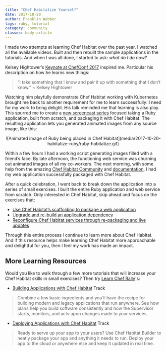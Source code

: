 ```yaml
---
title: "Chef Habitatize Yourself"
date: 2017-10-20
author: Franklin Webber
tags: ruby, tutorial
category: community
classes: body-article
---
```


I made two attempts at learning Chef Habitat over the past year. I watched all the available videos. Built and then rebuilt the sample applications in the tutorials. And when I was all done, I started to ask: _what do I do now?_

Kelsey Hightower’s [Keynote at ChefConf 2017](https://www.youtube.com/watch?v=-yTeXCY3iM0) inspired me. Particular his description on how he learns new things:

> “I take something that I know and pair it up with something that I don’t know.” ~ Kelsey Hightower

Watching him playfully demonstrate Chef Habitat working with Kubernetes brought me back to another requirement for me to learn successfully: I need for my work to bring delight. His talk reminded me that learning is also play. This spurred me to create a [new screencast series](https://www.youtube.com/playlist?list=PL11cZfNdwNyOVVmBkCQJZgHRhURTGmEIZ) focused taking a Ruby application, built from scratch, and packaging it with Chef Habitat. The resulting application lets you generated animated images from any source image, like this:

<center>
![Animated image of Ruby being placed in Chef Habitat](media/2017-10-20-habitatize-ruby/ruby-habitatize.gif)
</center>

Within a few hours I had a working script generating images filled with a friend’s face. By late afternoon, the functioning web service was churning out animated images of all my co-workers. The next morning, with some help from the amazing [Chef Habitat Community](http://slack.habitat.sh/) and [documentation](http://localhost:4567/docs), I had my web application successfully packaged with Chef Habitat.

After a quick celebration, I went back to break down the application into a series of small exercises. I built the entire Ruby application and web service from scratch. Only interested in Chef Habitat, skip ahead and focus on the exercises that:

* [Use Chef Habitat’s scaffolding to package a web application](https://www.youtube.com/watch?v=z1EJx7ak-m0&list=PL11cZfNdwNyOVVmBkCQJZgHRhURTGmEIZ&index=4)
* [Upgrade and re-build an application dependency](https://www.youtube.com/watch?v=p8lWgEh5k8E&index=5&list=PL11cZfNdwNyOVVmBkCQJZgHRhURTGmEIZ)
* [Reconfigure Chef Habitat services through re-packaging and live updates](https://www.youtube.com/watch?v=HFXpWMTvIDc&list=PL11cZfNdwNyOVVmBkCQJZgHRhURTGmEIZ&index=7)

Through this entire process I continue to learn more about Chef Habitat. And if this resource helps make learning Chef Habitat more approachable and delightful for you, then I feel my work has made an impact.

## More Learning Resources

Would you like to walk through a few more tutorials that will increase your Chef Habitat skills in small exercises? Then try [Learn Chef Rally](https://learn.chef.io)'s:

* [Building Applications with Chef Habitat](https://learn.chef.io/tracks/habitat-build) Track

> Combine a few basic ingredients and you’ll have the recipe for building modern and legacy applications that run anywhere. See how plans help you build software consistently and how the Supervisor starts, monitors, and acts upon changes made to your services.

* [Deploying Applications with Chef Habitat](https://learn.chef.io/tracks/habitat-deploy) Track

> Ready to serve up your app to your users? Use Chef Habitat Builder to neatly package your app and anything it needs to run. Deploy your app to the cloud or anywhere else and keep it updated in real time.
